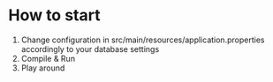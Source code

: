# How to start

1. Change configuration in src/main/resources/application.properties accordingly to your database settings
2. Compile & Run
3. Play around